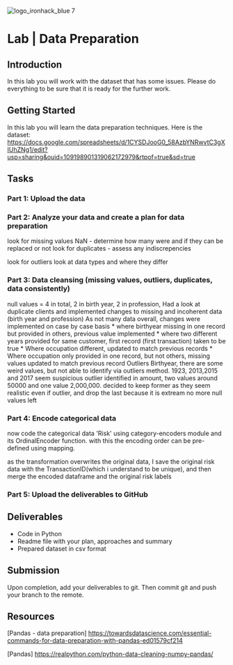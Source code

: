 ![logo_ironhack_blue 7](https://user-images.githubusercontent.com/23629340/40541063-a07a0a8a-601a-11e8-91b5-2f13e4e6b441.png)

# Lab | Data Preparation 


## Introduction

In this lab you will work with the dataset that has some issues. Please do everything to be sure that it is ready for the further work.

## Getting Started

In this lab you will learn the data preparation techniques.
Here is the dataset: https://docs.google.com/spreadsheets/d/1CYSDJooG0_58AzbYNRwvtC3gXIUhZNg1/edit?usp=sharing&ouid=109198901319062172979&rtpof=true&sd=true

## Tasks
### Part 1: Upload the data
### Part 2: Analyze your data and create a plan for data preparation
look for missing values NaN - determine how many were and if they can be replaced or not
look for duplicates - assess any indiscrepencies

look for outliers
look at data types and where they differ

### Part 3: Data cleansing  (missing values, outliers, duplicates, data consistently)

null values = 4 in total, 2 in birth year, 2 in profession, 
Had a look at duplicate clients and implemented changes to missing and incoherent data (birth year and profession)
    As not many data overall, changes were implemented on case by case basis
        * where birthyear missing in one record but provided in others, previous value implemented
        * where two different years provided for same customer, first record (first transaction) taken to be true
        * Where occupation different, updated to match previous records
        * Where occupation only provided in one record, but not others, missing values updated to match previous record
Outliers
Birthyear, there are some weird values, but not able to identify via outliers method. 1923, 2013,2015 and 2017 seem suspicious
outlier identified in amount, two values around 50000 and one value 2,000,000. decided to keep former as they seem realistic even if outlier, and drop the last because it is extream
no more null values left

### Part 4: Encode categorical data
 now code the categorical data 'Risk' using category-encoders module and its OrdinalEncoder function.
with this the encoding order can be pre-defined using mapping.

as the transformation overwrites the original data, I save the original risk data with the TransactionID(which i understand to be unique), and then merge the encoded dataframe and the original risk labels

### Part 5: Upload the deliverables to GitHub


## Deliverables

- Code in Python
- Readme file with your plan, approaches and summary
- Prepared dataset in csv format

## Submission

Upon completion, add your deliverables to git. Then commit git and push your branch to the remote.

## Resources

[Pandas - data preparation] https://towardsdatascience.com/essential-commands-for-data-preparation-with-pandas-ed01579cf214

[Pandas] https://realpython.com/python-data-cleaning-numpy-pandas/
